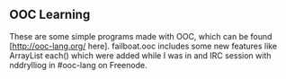 ## OOC Learning
These are some simple programs made with OOC, which can be found [http://ooc-lang.org/ here].
failboat.ooc includes some new features like ArrayList each() which were added while I was in
and IRC session with nddrylliog in #ooc-lang on Freenode.
